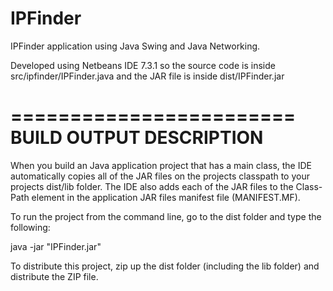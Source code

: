 # IPFinder

IPFinder application using Java Swing and Java Networking.

Developed using Netbeans IDE 7.3.1 so the source code is inside src/ipfinder/IPFinder.java
and the JAR file is inside dist/IPFinder.jar

========================
BUILD OUTPUT DESCRIPTION
========================

When you build an Java application project that has a main class, the IDE
automatically copies all of the JAR
files on the projects classpath to your projects dist/lib folder. The IDE
also adds each of the JAR files to the Class-Path element in the application
JAR files manifest file (MANIFEST.MF).

To run the project from the command line, go to the dist folder and
type the following:

java -jar "IPFinder.jar" 

To distribute this project, zip up the dist folder (including the lib folder)
and distribute the ZIP file.
